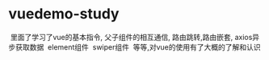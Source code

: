 # vuedemo-study
  里面了学习了vue的基本指令,
  父子组件的相互通信,
  路由跳转,路由嵌套,
  axios异步获取数据
  element组件
  swiper组件
  等等,对vue的使用有了大概的了解和认识
